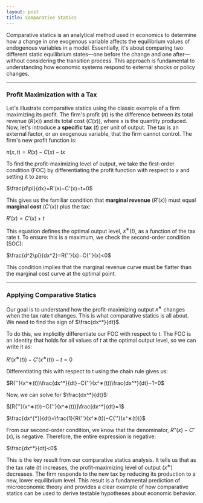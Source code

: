 ```yaml
---
layout: post
title: Comparative Statics
---
```


Comparative statics is an analytical method used in economics to determine how a change in one exogenous variable affects the equilibrium values of endogenous variables in a model. Essentially, it's about comparing two different static equilibrium states—one before the change and one after—without considering the transition process. This approach is fundamental to understanding how economic systems respond to external shocks or policy changes.

---

### Profit Maximization with a Tax

Let's illustrate comparative statics using the classic example of a firm maximizing its profit. The firm's profit ($\pi$) is the difference between its total revenue ($R(x)$) and its total cost ($C(x)$), where x is the quantity produced. Now, let's introduce a **specific tax** ($t$) per unit of output. The tax is an external factor, or an exogenous variable, that the firm cannot control. The firm's new profit function is:

$\pi(x,t)=R(x)−C(x)−tx$

To find the profit-maximizing level of output, we take the first-order condition (FOC) by differentiating the profit function with respect to x and setting it to zero:

$\frac{d\pi}{dx}​=R'(x)−C'(x)−t=0$

This gives us the familiar condition that **marginal revenue** ($R'(x)$) must equal **marginal cost** ($C'(x)$) plus the tax:

$R'(x)=C'(x)+t$

This equation defines the optimal output level, $x^∗(t)$, as a function of the tax rate t. To ensure this is a maximum, we check the second-order condition (SOC):

$\frac{d^2\pi}{dx^2}​=R{''}(x)−C{''}(x)<0$

This condition implies that the marginal revenue curve must be flatter than the marginal cost curve at the optimal point.

---

### Applying Comparative Statics

Our goal is to understand how the profit-maximizing output $x^∗$ changes when the tax rate t changes. This is what comparative statics is all about. We need to find the sign of $\frac{dx^*}{dt}$.

To do this, we implicitly differentiate our FOC with respect to $t$. The FOC is an identity that holds for all values of $t$ at the optimal output level, so we can write it as:

$R'(x^∗(t))−C'(x^∗(t))−t=0$

Differentiating this with respect to t using the chain rule gives us:

$R{''}(x^∗(t))\frac{dx^*}{dt}−C{''}(x^∗(t))\frac{dx^*}{dt}−1=0$

Now, we can solve for $\frac{dx^*}{dt}$:

$[R{''}(x^∗(t))−C{''}(x^∗(t))]\frac{dx^*}{dt}=1$

$\frac{dx^{*}}{dt}=\frac{1}{R{''}(x^∗(t))−C{''}(x^∗(t))}$

From our second-order condition, we know that the denominator, $R{''}(x)−C{''}(x),$ is negative. Therefore, the entire expression is negative:

$\frac{dx^*}{dt}<0$

This is the key result from our comparative statics analysis. It tells us that as the tax rate ($t$) increases, the profit-maximizing level of output ($x^∗$) decreases. The firm responds to the new tax by reducing its production to a new, lower equilibrium level. This result is a fundamental prediction of microeconomic theory and provides a clear example of how comparative statics can be used to derive testable hypotheses about economic behavior.

